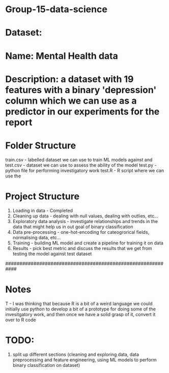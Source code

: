 # Group-15-data-science


# Dataset:
# Name: Mental Health data
# Description: a dataset with 19 features with a binary 'depression' column which we can use as a predictor in our experiments for the report

# Folder Structure
train.csv - labelled dataset we can use to train ML models against and 
test.csv - dataset we can use to assess the ability of the model
test.py - python file for performing investigatory work
test.R - R script where we can use the 

# Project Structure
1. Loading in data - Completed
2. Cleaning up data - dealing with null values, dealing with outlies, etc...
3. Exploratory data analysis - investigate relationships and trends in the data that might help us in out goal of binary classification 
4. Data pre-processing - one-hot-encoding for cateogrorical fields, normalising data, etc...
5. Training - building ML model and create a pipeline for training it on data
6. Results - pick best metric and discuss the results that we get from testing the model against test dataset

############################################################

# Notes
T - I was thinking that because R is a bit of a weird language we could initially use python to develop a bit of a prototype for doing some of the invesitgatory work, and then once we have a solid grasp of it, convert it over to R code 


# TODO:
1. split up different sections (cleaning and exploring data, data preprocessing and feature engineering, using ML models to perform binary classification on dataset) 


